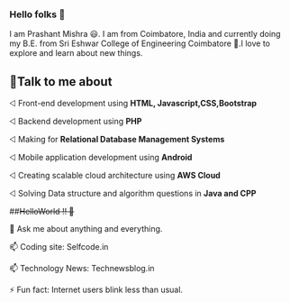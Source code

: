 ### Hello folks 👋
I am Prashant Mishra 😃. I am from Coimbatore, India and currently doing my B.E. from Sri Eshwar College of Engineering Coimbatore 🏫.I love to explore and learn about new things.
## 🌈Talk to me about

⨞ Front-end development using **HTML, Javascript,CSS,Bootstrap**

⨞ Backend development using **PHP**

⨞ Making for **Relational Database Management Systems**

⨞ Mobile application development using **Android**

⨞ Creating scalable cloud architecture using **AWS Cloud**

⨞ Solving Data structure and algorithm questions in **Java and CPP**

##~~HelloWorld !! 🤔~~

💬 Ask me about anything and everything.

📫 Coding site: Selfcode.in

📫 Technology News: Technewsblog.in

⚡ Fun fact: Internet users blink less than usual.
